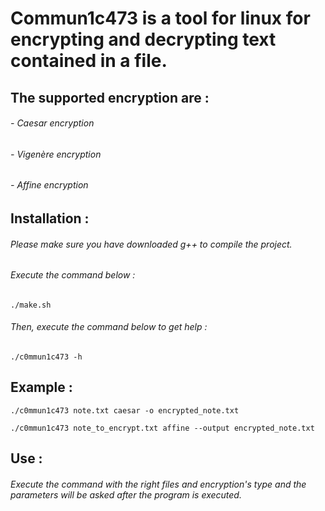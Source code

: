 # Commun1c473 is a tool for linux for encrypting and decrypting text contained in a file.

## The supported encryption are :
###### - Caesar encryption
###### - Vigenère encryption
###### - Affine encryption

## Installation :

###### Please make sure you have downloaded g++ to compile the project.

###### Execute the command below :
```
./make.sh
```

###### Then, execute the command below to get help :
```
./c0mmun1c473 -h
```

## Example :
```
./c0mmun1c473 note.txt caesar -o encrypted_note.txt
```
```
./c0mmun1c473 note_to_encrypt.txt affine --output encrypted_note.txt
```

## Use :

###### Execute the command with the right files and encryption's type and the parameters will be asked after the program is executed.




